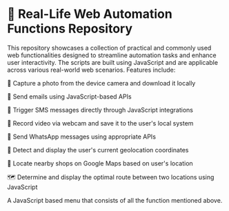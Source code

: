 🚀 Real-Life Web Automation Functions Repository
=================================================
This repository showcases a collection of practical and commonly used web functionalities designed to streamline automation tasks and enhance user interactivity. The scripts are built using JavaScript and are applicable across various real-world web scenarios. Features include:

📸 Capture a photo from the device camera and download it locally

📧 Send emails using JavaScript-based APIs

📱 Trigger SMS messages directly through JavaScript integrations

🎥 Record video via webcam and save it to the user's local system

💬 Send WhatsApp messages using appropriate APIs

📍 Detect and display the user's current geolocation coordinates

🛒 Locate nearby shops on Google Maps based on user's location

🗺️ Determine and display the optimal route between two locations using JavaScript

A JavaScript based menu that consists of all the function mentioned above.

